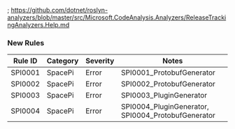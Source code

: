 ﻿; https://github.com/dotnet/roslyn-analyzers/blob/master/src/Microsoft.CodeAnalysis.Analyzers/ReleaseTrackingAnalyzers.Help.md
### New Rules

Rule ID | Category | Severity | Notes
--------|----------|----------|--------------------------
SPI0001 | SpacePi  | Error    | SPI0001_ProtobufGenerator
SPI0002 | SpacePi  | Error    | SPI0002_ProtobufGenerator
SPI0003 | SpacePi  | Error    | SPI0003_PluginGenerator
SPI0004 | SpacePi  | Error    | SPI0004_PluginGenerator, SPI0004_ProtobufGenerator
